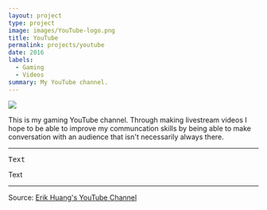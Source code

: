 ```yaml
---
layout: project
type: project
image: images/YouTube-logo.png
title: YouTube
permalink: projects/youtube
date: 2016
labels:
  - Gaming
  - Videos
summary: My YouTube channel.
---
```


<img class="ui image" src="{{ site.baseurl }}/images/YouTube-logo.png">

This is my gaming YouTube channel. Through making livestream videos I hope to be able to improve my communcation skills by being able to make conversation with an audience that isn't necessarily always there.

<hr>

<pre>
Text
</pre>
Text
<hr>

Source: <a href="https://www.youtube.com/channel/UCVor_a0Czn-3QzytiYLRQWg"><i class="large youtube icon "></i>Erik Huang's YouTube Channel</a>

